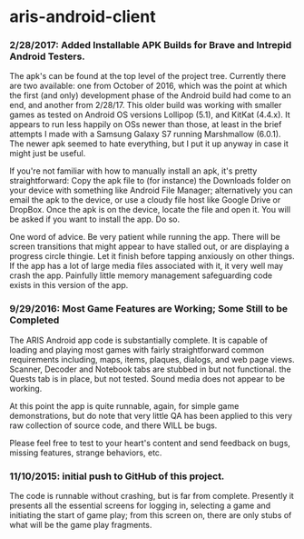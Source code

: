 # aris-android-client

### 2/28/2017: Added Installable APK Builds for Brave and Intrepid Android Testers.
  The apk's can be found at the top level of the project tree. Currently there are two available:
  one from October of 2016, which was the point at which the first (and only) development phase of the
  Android build had come to an end, and another from 2/28/17. This older build was working with smaller
  games as tested on Android OS versions Lollipop (5.1), and KitKat (4.4.x). It appears to run less
  happily on OSs newer than those, at least in the brief attempts I made with a Samsung Galaxy S7
  running Marshmallow (6.0.1). The newer apk seemed to hate everything, but I put it up anyway in
  case it might just be useful.

  If you're not familiar with how to manually install an apk, it's pretty straightforward: Copy the
  apk file to (for instance) the Downloads folder on your device with something like Android File
  Manager; alternatively you can email the apk to the device, or use a cloudy file host like Google
  Drive or DropBox. Once the apk is on the device, locate the file and open it. You will be asked if
  you want to install the app. Do so.

  One word of advice. Be very patient while running the app. There will be screen transitions that
  might appear to have stalled out, or are displaying a progress circle thingie. Let it finish before
  tapping anxiously on other things. If the app has a lot of large media files associated with it, it
  very well may crash the app. Painfully little memory management safeguarding code exists in this
  version of the app.


### 9/29/2016: Most Game Features are Working; Some Still to be Completed
  The ARIS Android app code is substantially complete. It is capable of loading and playing most
  games with fairly straightforward common requirements including, maps, items, plaques, dialogs,
  and web page views. Scanner, Decoder and Notebook tabs are stubbed in but not functional. the Quests
  tab is in place, but not tested. Sound media does not appear to be working.

  At this point the app is quite runnable, again, for simple game demonstrations, but do note that
  very little QA has been applied to this very raw collection of source code, and there WILL be bugs.

  Please feel free to test to your heart's content and send feedback on bugs, missing features,
  strange behaviors, etc.


### 11/10/2015: initial push to GitHub of this project.
  The code is runnable without crashing, but is far from complete. Presently it presents all the 
  essential screens for logging in, selecting a game and initiating the start of game play; from this
  screen on, there are only stubs of what will be the game play fragments.

 